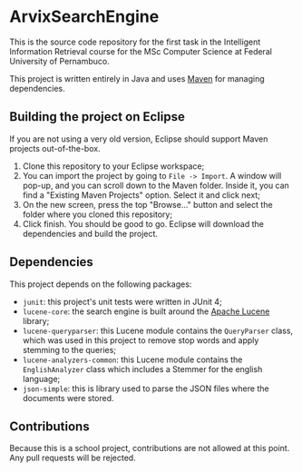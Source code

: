 # ArvixSearchEngine
This is the source code repository for the first task in the Intelligent
Information Retrieval course for the MSc Computer Science at Federal University
of Pernambuco.

This project is written entirely in Java and uses
[Maven](https://maven.apache.org/) for managing dependencies.

## Building the project on Eclipse

If you are not using a very old version, Eclipse should support Maven projects
out-of-the-box.

1. Clone this repository to your Eclipse workspace;
2. You can import the project by going to `File -> Import`. A window will pop-up,
and you can scroll down to the Maven folder. Inside it, you can find a
"Existing Maven Projects" option. Select it and click next;
3. On the new screen, press the top "Browse..." button and select the folder
where you cloned this repository;
4. Click finish. You should be good to go. Eclipse will download the dependencies
and build the project.

## Dependencies

This project depends on the following packages:

* `junit`: this project's unit tests were written in JUnit 4;
* `lucene-core`: the search engine is built around the
[Apache Lucene](https://lucene.apache.org/core/) library;
* `lucene-queryparser`: this Lucene module contains the `QueryParser` class,
which was used in this project to remove stop words and apply stemming to the
queries;
* `lucene-analyzers-common`: this Lucene module contains the `EnglishAnalyzer`
class which includes a Stemmer for the english language;
* `json-simple`: this is library used to parse the JSON files where the
documents were stored.

## Contributions

Because this is a school project, contributions are not allowed at this point.
Any pull requests will be rejected.
